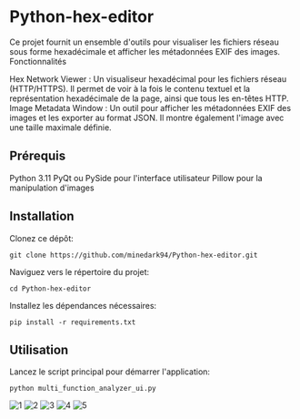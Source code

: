 # Python-hex-editor

Ce projet fournit un ensemble d'outils pour visualiser les fichiers réseau sous forme hexadécimale et afficher les métadonnées EXIF des images.
Fonctionnalités

Hex Network Viewer : Un visualiseur hexadécimal pour les fichiers réseau (HTTP/HTTPS). Il permet de voir à la fois le contenu textuel et la représentation hexadécimale de la page, ainsi que tous les en-têtes HTTP.
Image Metadata Window : Un outil pour afficher les métadonnées EXIF des images et les exporter au format JSON. Il montre également l'image avec une taille maximale définie.

## Prérequis

Python 3.11
PyQt ou PySide pour l'interface utilisateur
Pillow pour la manipulation d'images

## Installation

Clonez ce dépôt:

    git clone https://github.com/minedark94/Python-hex-editor.git

Naviguez vers le répertoire du projet:

    cd Python-hex-editor

Installez les dépendances nécessaires:

    pip install -r requirements.txt

## Utilisation

Lancez le script principal pour démarrer l'application:

    python multi_function_analyzer_ui.py


![1](https://github.com/minedark94/Python-hex-editor/assets/34186377/c93c9ab0-0ea7-43f1-840c-7544e85829e3)
![2](https://github.com/minedark94/Python-hex-editor/assets/34186377/efc42324-ae9f-4dab-808a-b82e4f565f0a)
![3](https://github.com/minedark94/Python-hex-editor/assets/34186377/b97d078b-cc6f-4440-bcf0-2935c9692b0d)
![4](https://github.com/minedark94/Python-hex-editor/assets/34186377/8203d353-bb77-4c88-b165-f5b719fe7362)
![5](https://github.com/minedark94/Python-hex-editor/assets/34186377/40d0c3bc-5eb3-42e8-9c89-4bca046b3d55)



  
